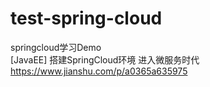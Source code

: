 # test-spring-cloud
springcloud学习Demo<br>
[JavaEE] 搭建SpringCloud环境 进入微服务时代<br>
https://www.jianshu.com/p/a0365a635975<br>

